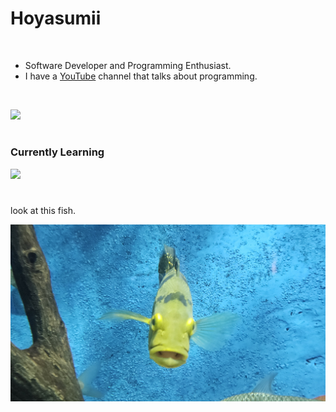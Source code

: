 # Hoyasumii

<br/>

- Software Developer and Programming Enthusiast.
- I have a [YouTube](https://youtube.com/@Hoyasumii) channel that talks about programming.

<br/>

![](https://skillicons.dev/icons?i=ts,vitest,express,nestjs,prisma,bun,elysia,react,next,sass,tailwind,mongo,python,docker)

#

### Currently Learning

![](https://skillicons.dev/icons?i=terraform,githubactions,kubernetes,aws)

#

look at this fish.

![](./fucked-fish.jpg)
